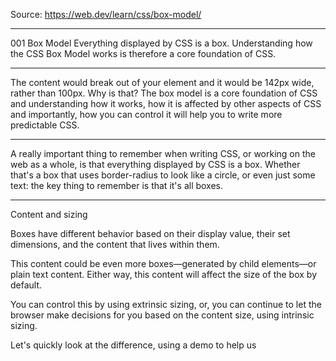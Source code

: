 Source:
https://web.dev/learn/css/box-model/

---

001 Box Model
Everything displayed by CSS is a box.
Understanding how the CSS Box Model works is therefore a core foundation of CSS.

---

The content would break out of your element and it would be 142px wide, rather than 100px.
Why is that?
The box model is a core foundation of CSS and understanding how it works,
how it is affected by other aspects of CSS and importantly,
how you can control it will help you to write more predictable CSS.

---

A really important thing to remember when writing CSS, or working on the web as a whole, is that everything displayed by CSS is a box. Whether that's a box that uses border-radius to look like a circle, or even just some text: the key thing to remember is that it's all boxes.

---

Content and sizing

Boxes have different behavior based on their display value,
their set dimensions,
and the content that lives within them.

This content could be even more boxes—generated by child elements—or plain text content.
Either way, this content will affect the size of the box by default.

You can control this by using extrinsic sizing, or, you can continue to let the browser make decisions for you based on the content size, using intrinsic sizing.

Let's quickly look at the difference, using a demo to help us
